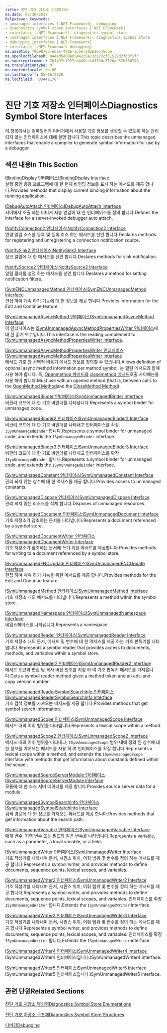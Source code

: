 ```yaml
---
title: 진단 기호 저장소 인터페이스
ms.date: 03/30/2017
helpviewer_keywords:
- unmanaged interfaces [.NET Framework], debugging
- diagnostics symbol store interfaces [.NET Framework]
- interfaces [.NET Framework], diagnostics symbol store
- unmanaged interfaces [.NET Framework], diagnostics symbol store
- debugging interfaces [.NET Framework]
- interfaces [.NET Framework debugging]
ms.assetid: f96987d5-e6a5-478b-ac5e-302e16545cce
ms.openlocfilehash: 044ed5e08a85442c5a73c123cf51529d2fd3f1fc
ms.sourcegitcommit: 7b1497c1927cb449cefd313bc5126ae37df30746
ms.translationtype: MT
ms.contentlocale: ko-KR
ms.lasthandoff: 05/16/2020
ms.locfileid: "83442178"
---
```

# <a name="diagnostics-symbol-store-interfaces"></a><span data-ttu-id="dc87e-102">진단 기호 저장소 인터페이스</span><span class="sxs-lookup"><span data-stu-id="dc87e-102">Diagnostics Symbol Store Interfaces</span></span>
<span data-ttu-id="dc87e-103">이 항목에서는 컴파일러가 디버거에서 사용할 기호 정보를 생성할 수 있도록 하는 관리 되지 않는 인터페이스에 대해 설명 합니다.</span><span class="sxs-lookup"><span data-stu-id="dc87e-103">This topic describes the unmanaged interfaces that enable a compiler to generate symbol information for use by a debugger.</span></span>  
  
## <a name="in-this-section"></a><span data-ttu-id="dc87e-104">섹션 내용</span><span class="sxs-lookup"><span data-stu-id="dc87e-104">In This Section</span></span>  
 [<span data-ttu-id="dc87e-105">IBindingDisplay 인터페이스</span><span class="sxs-lookup"><span data-stu-id="dc87e-105">IBindingDisplay Interface</span></span>](ibindingdisplay-interface.md)  
 <span data-ttu-id="dc87e-106">실행 중인 응용 프로그램에 대 한 현재 바인딩 정보를 표시 하는 메서드를 제공 합니다.</span><span class="sxs-lookup"><span data-stu-id="dc87e-106">Provides methods that display current binding information about the running application.</span></span>  
  
 [<span data-ttu-id="dc87e-107">IDebugAutoAttach 인터페이스</span><span class="sxs-lookup"><span data-stu-id="dc87e-107">IDebugAutoAttach Interface</span></span>](idebugautoattach-interface.md)  
 <span data-ttu-id="dc87e-108">서버에서 호출 하는 디버거 자동 연결에 대 한 인터페이스를 정의 합니다.</span><span class="sxs-lookup"><span data-stu-id="dc87e-108">Defines the interface for a server-invoked debugger auto attach.</span></span>  
  
 [<span data-ttu-id="dc87e-109">INotifyConnection2 인터페이스</span><span class="sxs-lookup"><span data-stu-id="dc87e-109">INotifyConnection2 Interface</span></span>](inotifyconnection2-interface.md)  
 <span data-ttu-id="dc87e-110">연결 알림 소스를 등록 및 등록 취소 하는 메서드를 선언 합니다.</span><span class="sxs-lookup"><span data-stu-id="dc87e-110">Declares methods for registering and unregistering a connection notification source.</span></span>  
  
 [<span data-ttu-id="dc87e-111">INotifySink2 인터페이스</span><span class="sxs-lookup"><span data-stu-id="dc87e-111">INotifySink2 Interface</span></span>](inotifysink2-interface.md)  
 <span data-ttu-id="dc87e-112">싱크 알림에 대 한 메서드를 선언 합니다.</span><span class="sxs-lookup"><span data-stu-id="dc87e-112">Declares methods for sink notification.</span></span>  
  
 [<span data-ttu-id="dc87e-113">INotifySource2 인터페이스</span><span class="sxs-lookup"><span data-stu-id="dc87e-113">INotifySource2 Interface</span></span>](inotifysource2-interface.md)  
 <span data-ttu-id="dc87e-114">알림 필터를 설정 하는 메서드를 선언 합니다.</span><span class="sxs-lookup"><span data-stu-id="dc87e-114">Declares a method for setting notification filters.</span></span>  
  
 [<span data-ttu-id="dc87e-115">ISymENCUnmanagedMethod 인터페이스</span><span class="sxs-lookup"><span data-stu-id="dc87e-115">ISymENCUnmanagedMethod Interface</span></span>](isymencunmanagedmethod-interface.md)  
 <span data-ttu-id="dc87e-116">편집 하며 계속 하기 기능에 대 한 정보를 제공 합니다.</span><span class="sxs-lookup"><span data-stu-id="dc87e-116">Provides information for the Edit and Continue feature.</span></span>  
  
 [<span data-ttu-id="dc87e-117">ISymUnmanagedAsyncMethod 인터페이스</span><span class="sxs-lookup"><span data-stu-id="dc87e-117">ISymUnmanagedAsyncMethod Interface</span></span>](isymunmanagedasyncmethod-interface.md)  
 <span data-ttu-id="dc87e-118">이 인터페이스는 [ISymUnmanagedAsyncMethodPropertiesWriter 인터페이스](isymunmanagedasyncmethodpropertieswriter-interface.md)에 대 한 읽기 보수입니다.</span><span class="sxs-lookup"><span data-stu-id="dc87e-118">This interface is the reading complement to [ISymUnmanagedAsyncMethodPropertiesWriter Interface](isymunmanagedasyncmethodpropertieswriter-interface.md).</span></span>  
  
 [<span data-ttu-id="dc87e-119">ISymUnmanagedAsyncMethodPropertiesWriter 인터페이스</span><span class="sxs-lookup"><span data-stu-id="dc87e-119">ISymUnmanagedAsyncMethodPropertiesWriter Interface</span></span>](isymunmanagedasyncmethodpropertieswriter-interface.md)  
 <span data-ttu-id="dc87e-120">메서드 기호 당 선택적 비동기 메서드 정보를 정의할 수 있습니다.</span><span class="sxs-lookup"><span data-stu-id="dc87e-120">Allows definition of optional async method information per method symbol.</span></span> <span data-ttu-id="dc87e-121">는 열린 메서드와 함께 사용 해야 합니다. 즉, [Openmethod 메서드와](../../../../docs/framework/unmanaged-api/diagnostics/isymunmanagedwriter-openmethod-method.md) [closemethod 메서드](isymunmanagedwriter-closemethod-method.md)호출 사이에는를 사용 해야 합니다.</span><span class="sxs-lookup"><span data-stu-id="dc87e-121">Must use with an opened method (that is, between calls to the [OpenMethod Method](../../../../docs/framework/unmanaged-api/diagnostics/isymunmanagedwriter-openmethod-method.md)and the [CloseMethod Method](isymunmanagedwriter-closemethod-method.md)).</span></span>  
  
 [<span data-ttu-id="dc87e-122">ISymUnmanagedBinder 인터페이스</span><span class="sxs-lookup"><span data-stu-id="dc87e-122">ISymUnmanagedBinder Interface</span></span>](isymunmanagedbinder-interface.md)  
 <span data-ttu-id="dc87e-123">비관리 코드에 대 한 기호 바인더를 나타냅니다.</span><span class="sxs-lookup"><span data-stu-id="dc87e-123">Represents a symbol binder for unmanaged code.</span></span>  
  
 [<span data-ttu-id="dc87e-124">ISymUnmanagedBinder2 인터페이스</span><span class="sxs-lookup"><span data-stu-id="dc87e-124">ISymUnmanagedBinder2 Interface</span></span>](isymunmanagedbinder2-interface.md)  
 <span data-ttu-id="dc87e-125">비관리 코드에 대 한 기호 바인더를 나타내고 인터페이스를 확장 `ISymUnmanagedBinder` 합니다.</span><span class="sxs-lookup"><span data-stu-id="dc87e-125">Represents a symbol binder for unmanaged code, and extends the `ISymUnmanagedBinder` interface.</span></span>  
  
 [<span data-ttu-id="dc87e-126">ISymUnmanagedBinder3 인터페이스</span><span class="sxs-lookup"><span data-stu-id="dc87e-126">ISymUnmanagedBinder3 Interface</span></span>](isymunmanagedbinder3-interface.md)  
 <span data-ttu-id="dc87e-127">비관리 코드에 대 한 기호 바인더를 나타내고 인터페이스를 확장 `ISymUnmanagedBinder` 합니다.</span><span class="sxs-lookup"><span data-stu-id="dc87e-127">Represents a symbol binder for unmanaged code, and extends the `ISymUnmanagedBinder` interface.</span></span>  
  
 [<span data-ttu-id="dc87e-128">ISymUnmanagedConstant 인터페이스</span><span class="sxs-lookup"><span data-stu-id="dc87e-128">ISymUnmanagedConstant Interface</span></span>](isymunmanagedconstant-interface.md)  
 <span data-ttu-id="dc87e-129">관리 되지 않는 상수에 대 한 액세스를 제공 합니다.</span><span class="sxs-lookup"><span data-stu-id="dc87e-129">Provides access to unmanaged constants.</span></span>  
  
 [<span data-ttu-id="dc87e-130">ISymUnmanagedDispose 인터페이스</span><span class="sxs-lookup"><span data-stu-id="dc87e-130">ISymUnmanagedDispose Interface</span></span>](isymunmanageddispose-interface.md)  
 <span data-ttu-id="dc87e-131">관리 되지 않는 리소스를 삭제 합니다.</span><span class="sxs-lookup"><span data-stu-id="dc87e-131">Disposes of unmanaged resources.</span></span>  
  
 [<span data-ttu-id="dc87e-132">ISymUnmanagedDocument 인터페이스</span><span class="sxs-lookup"><span data-stu-id="dc87e-132">ISymUnmanagedDocument Interface</span></span>](isymunmanageddocument-interface.md)  
 <span data-ttu-id="dc87e-133">기호 저장소가 참조하는 문서를 나타냅니다.</span><span class="sxs-lookup"><span data-stu-id="dc87e-133">Represents a document referenced by a symbol store.</span></span>  
  
 [<span data-ttu-id="dc87e-134">ISymUnmanagedDocumentWriter 인터페이스</span><span class="sxs-lookup"><span data-stu-id="dc87e-134">ISymUnmanagedDocumentWriter Interface</span></span>](isymunmanageddocumentwriter-interface.md)  
 <span data-ttu-id="dc87e-135">기호 저장소가 참조하는 문서에 쓰기 위한 메서드를 제공합니다.</span><span class="sxs-lookup"><span data-stu-id="dc87e-135">Provides methods for writing to a document referenced by a symbol store.</span></span>  
  
 [<span data-ttu-id="dc87e-136">ISymUnmanagedENCUpdate 인터페이스</span><span class="sxs-lookup"><span data-stu-id="dc87e-136">ISymUnmanagedENCUpdate Interface</span></span>](isymunmanagedencupdate-interface.md)  
 <span data-ttu-id="dc87e-137">편집 하며 계속 하기 기능을 위한 메서드를 제공 합니다.</span><span class="sxs-lookup"><span data-stu-id="dc87e-137">Provides methods for the Edit and Continue feature.</span></span>  
  
 [<span data-ttu-id="dc87e-138">ISymUnmanagedMethod 인터페이스</span><span class="sxs-lookup"><span data-stu-id="dc87e-138">ISymUnmanagedMethod Interface</span></span>](isymunmanagedmethod-interface.md)  
 <span data-ttu-id="dc87e-139">기호 저장소 내의 메서드를 나타냅니다.</span><span class="sxs-lookup"><span data-stu-id="dc87e-139">Represents a method within the symbol store.</span></span>  
  
 [<span data-ttu-id="dc87e-140">ISymUnmanagedNamespace 인터페이스</span><span class="sxs-lookup"><span data-stu-id="dc87e-140">ISymUnmanagedNamespace Interface</span></span>](isymunmanagednamespace-interface.md)  
 <span data-ttu-id="dc87e-141">네임스페이스를 나타냅니다.</span><span class="sxs-lookup"><span data-stu-id="dc87e-141">Represents a namespace.</span></span>  
  
 [<span data-ttu-id="dc87e-142">ISymUnmanagedReader 인터페이스</span><span class="sxs-lookup"><span data-stu-id="dc87e-142">ISymUnmanagedReader Interface</span></span>](isymunmanagedreader-interface.md)  
 <span data-ttu-id="dc87e-143">기호 저장소 내의 문서, 메서드 및 변수에 대 한 액세스를 제공 하는 기호 판독기를 나타냅니다.</span><span class="sxs-lookup"><span data-stu-id="dc87e-143">Represents a symbol reader that provides access to documents, methods, and variables within a symbol store.</span></span>  
  
 [<span data-ttu-id="dc87e-144">ISymUnmanagedReader2 인터페이스</span><span class="sxs-lookup"><span data-stu-id="dc87e-144">ISymUnmanagedReader2 Interface</span></span>](isymunmanagedreader2-interface.md)  
 <span data-ttu-id="dc87e-145">메서드 토큰과 편집 및 복사 버전 번호를 지정 하 여 기호 판독기 메서드를 가져옵니다.</span><span class="sxs-lookup"><span data-stu-id="dc87e-145">Gets a symbol reader method given a method token and an edit-and-copy version number.</span></span>  
  
 [<span data-ttu-id="dc87e-146">ISymUnmanagedReaderSymbolSearchInfo 인터페이스</span><span class="sxs-lookup"><span data-stu-id="dc87e-146">ISymUnmanagedReaderSymbolSearchInfo Interface</span></span>](isymunmanagedreadersymbolsearchinfo-interface.md)  
 <span data-ttu-id="dc87e-147">기호 검색 정보를 가져오는 메서드를 제공 합니다.</span><span class="sxs-lookup"><span data-stu-id="dc87e-147">Provides methods that get symbol search information.</span></span>  
  
 [<span data-ttu-id="dc87e-148">ISymUnmanagedScope 인터페이스</span><span class="sxs-lookup"><span data-stu-id="dc87e-148">ISymUnmanagedScope Interface</span></span>](isymunmanagedscope-interface.md)  
 <span data-ttu-id="dc87e-149">메서드 내의 어휘 범위를 나타냅니다.</span><span class="sxs-lookup"><span data-stu-id="dc87e-149">Represents a lexical scope within a method.</span></span>  
  
 [<span data-ttu-id="dc87e-150">ISymUnmanagedScope2 인터페이스</span><span class="sxs-lookup"><span data-stu-id="dc87e-150">ISymUnmanagedScope2 Interface</span></span>](isymunmanagedscope2-interface.md)  
 <span data-ttu-id="dc87e-151">메서드 내의 어휘 범위를 나타내고, `ISymUnmanagedScope` 범위 내에 정의 된 상수에 대 한 정보를 가져오는 메서드를 사용 하 여 인터페이스를 확장 합니다.</span><span class="sxs-lookup"><span data-stu-id="dc87e-151">Represents a lexical scope within a method, and extends the `ISymUnmanagedScope` interface with methods that get information about constants defined within the scope..</span></span>  
  
 [<span data-ttu-id="dc87e-152">ISymUnmanagedSourceServerModule 인터페이스</span><span class="sxs-lookup"><span data-stu-id="dc87e-152">ISymUnmanagedSourceServerModule Interface</span></span>](isymunmanagedsourceservermodule-interface.md)  
 <span data-ttu-id="dc87e-153">모듈에 대 한 소스 서버 데이터를 제공 합니다.</span><span class="sxs-lookup"><span data-stu-id="dc87e-153">Provides source server data for a module.</span></span>  
  
 [<span data-ttu-id="dc87e-154">ISymUnmanagedSymbolSearchInfo 인터페이스</span><span class="sxs-lookup"><span data-stu-id="dc87e-154">ISymUnmanagedSymbolSearchInfo Interface</span></span>](isymunmanagedsymbolsearchinfo-interface.md)  
 <span data-ttu-id="dc87e-155">검색 경로에 대 한 정보를 가져오는 메서드를 제공 합니다.</span><span class="sxs-lookup"><span data-stu-id="dc87e-155">Provides methods that get information about the search path.</span></span>  
  
 [<span data-ttu-id="dc87e-156">ISymUnmanagedVariable 인터페이스</span><span class="sxs-lookup"><span data-stu-id="dc87e-156">ISymUnmanagedVariable Interface</span></span>](isymunmanagedvariable-interface.md)  
 <span data-ttu-id="dc87e-157">매개 변수, 지역 변수 또는 필드와 같은 변수를 나타냅니다.</span><span class="sxs-lookup"><span data-stu-id="dc87e-157">Represents a variable, such as a parameter, a local variable, or a field.</span></span>  
  
 [<span data-ttu-id="dc87e-158">ISymUnmanagedWriter 인터페이스</span><span class="sxs-lookup"><span data-stu-id="dc87e-158">ISymUnmanagedWriter Interface</span></span>](isymunmanagedwriter-interface.md)  
 <span data-ttu-id="dc87e-159">기호 작성기를 나타내며 문서, 시퀀스 위치, 어휘 범위 및 변수를 정의 하는 메서드를 제공 합니다.</span><span class="sxs-lookup"><span data-stu-id="dc87e-159">Represents a symbol writer, and provides methods to define documents, sequence points, lexical scopes, and variables.</span></span>  
  
 [<span data-ttu-id="dc87e-160">ISymUnmanagedWriter2 인터페이스</span><span class="sxs-lookup"><span data-stu-id="dc87e-160">ISymUnmanagedWriter2 Interface</span></span>](isymunmanagedwriter2-interface.md)  
 <span data-ttu-id="dc87e-161">기호 작성기를 나타내며 문서, 시퀀스 위치, 어휘 범위 및 변수를 정의 하는 메서드를 제공 합니다.</span><span class="sxs-lookup"><span data-stu-id="dc87e-161">Represents a symbol writer, and provides methods to define documents, sequence points, lexical scopes, and variables.</span></span> <span data-ttu-id="dc87e-162">인터페이스를 확장 `ISymUnmanagedWriter` 합니다.</span><span class="sxs-lookup"><span data-stu-id="dc87e-162">Extends the `ISymUnmanagedWriter` interface.</span></span>  
  
 [<span data-ttu-id="dc87e-163">ISymUnmanagedWriter3 인터페이스</span><span class="sxs-lookup"><span data-stu-id="dc87e-163">ISymUnmanagedWriter3 Interface</span></span>](isymunmanagedwriter3-interface.md)  
 <span data-ttu-id="dc87e-164">기호 작성기를 나타내며 문서, 시퀀스 위치, 어휘 범위 및 변수를 정의 하는 메서드를 제공 합니다.</span><span class="sxs-lookup"><span data-stu-id="dc87e-164">Represents a symbol writer, and provides methods to define documents, sequence points, lexical scopes, and variables.</span></span> <span data-ttu-id="dc87e-165">인터페이스를 확장 `ISymUnmanagedWriter` 합니다.</span><span class="sxs-lookup"><span data-stu-id="dc87e-165">Extends the `ISymUnmanagedWriter` interface.</span></span>  
  
 [<span data-ttu-id="dc87e-166">ISymUnmanagedWriter4 인터페이스</span><span class="sxs-lookup"><span data-stu-id="dc87e-166">ISymUnmanagedWriter4 Interface</span></span>](isymunmanagedwriter4-interface.md)  
 <span data-ttu-id="dc87e-167">ISymUnmanagedWriter4 인터페이스입니다.</span><span class="sxs-lookup"><span data-stu-id="dc87e-167">ISymUnmanagedWriter4 interface.</span></span>  
  
 [<span data-ttu-id="dc87e-168">ISymUnmanagedWriter5 인터페이스</span><span class="sxs-lookup"><span data-stu-id="dc87e-168">ISymUnmanagedWriter5 Interface</span></span>](isymunmanagedwriter5-interface.md)  
 <span data-ttu-id="dc87e-169">ISymUnmanagedWriter5 인터페이스입니다.</span><span class="sxs-lookup"><span data-stu-id="dc87e-169">ISymUnmanagedWriter5 interface.</span></span>  
  
## <a name="related-sections"></a><span data-ttu-id="dc87e-170">관련 단원</span><span class="sxs-lookup"><span data-stu-id="dc87e-170">Related Sections</span></span>  
 [<span data-ttu-id="dc87e-171">진단 기호 저장소 열거형</span><span class="sxs-lookup"><span data-stu-id="dc87e-171">Diagnostics Symbol Store Enumerations</span></span>](diagnostics-symbol-store-enumerations.md)  
  
 [<span data-ttu-id="dc87e-172">진단 기호 저장소 구조체</span><span class="sxs-lookup"><span data-stu-id="dc87e-172">Diagnostics Symbol Store Structures</span></span>](diagnostics-symbol-store-structures.md)  
  
 [<span data-ttu-id="dc87e-173">디버깅</span><span class="sxs-lookup"><span data-stu-id="dc87e-173">Debugging</span></span>](../debugging/index.md)
